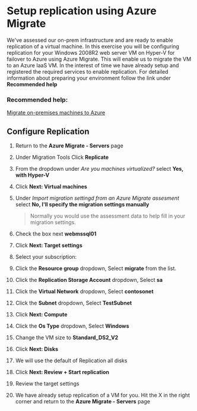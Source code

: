 # Setup replication using Azure Migrate

We've assessed our on-prem infrastructure and are ready to enable replication of a virtual machine.  In this exercise you will be configuring replication for your Windows 2008R2 web server VM on Hyper-V for failover to Azure using Azure Migrate. This will enable us to migrate the VM to an Azure IaaS VM. In the interest of time we have already setup and registered the required services to enable replication. For detailed information about preparing your environment follow the link under **Recommended help**


### Recommended help:

[Migrate on-premises machines to Azure](https://docs.microsoft.com/en-us/azure/migrate/tutorial-migrate-hyper-v)

## Configure Replication
1. Return to the **Azure Migrate - Servers** page

2. Under Migration Tools Click **Replicate**

3. From the dropdown under *Are you machines virtualized?* select **Yes, with Hyper-V**

4. Click **Next: Virtual machines**

5. Under *Import migration settingd from an Azure Migrate assesment* select **No, I'll specify the migration settings manually**

    > Normally you would use the assessment data to help fill in your migration settings.

6. Check the box next **webmssql01**

7. Click **Next: Target settings**

8. Select your subscription: **<inject key="subscriptionName" />**

9. Click the **Resource group** dropdown, Select **migrate** from the list.

10. Click the **Replication Storage Account** dropdown, Select **<inject key="resourceGroupName" />sa**

11. Click the **Virtual Network** dropdown, Select **contosonet**

12. Click the **Subnet** dropdown, Select **TestSubnet**

13. Click **Next: Compute**

14. Click the **Os Type** dropdown, Select **Windows**

15. Change the VM size to **Standard_DS2_V2**

16. Click **Next: Disks**

17. We will use the default of Replication all disks

18. Click **Next: Review + Start replication**

19. Review the target settings

20. We have already setup replication of a VM for you. Hit the X in the right corner and return to the **Azure Migrate - Servers** page 


